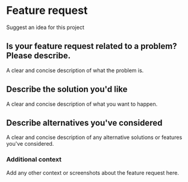 # Feature request

Suggest an idea for this project

## Is your feature request related to a problem? Please describe.
A clear and concise description of what the problem is. 
<!--
Ex. _"When running this feature, the app behaves oddly [...]"_
-->

## Describe the solution you'd like
A clear and concise description of what you want to happen.

## Describe alternatives you've considered
A clear and concise description of any alternative solutions or features you've considered.

### Additional context
Add any other context or screenshots about the feature request here.
